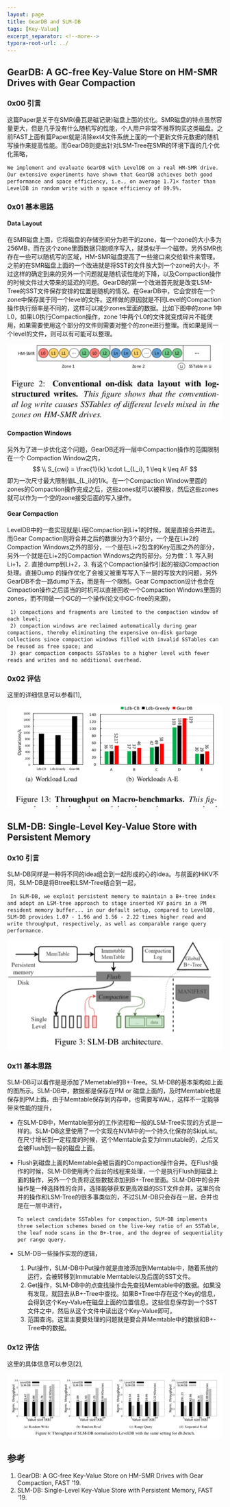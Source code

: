```yaml
---
layout: page
title: GearDB and SLM-DB
tags: [Key-Value]
excerpt_separator: <!--more-->
typora-root-url: ../
---
```


## GearDB: A GC-free Key-Value Store on HM-SMR Drives with Gear Compaction

### 0x00 引言

  这篇Paper是关于在SMR(叠瓦是磁记录)磁盘上面的优化。SMR磁盘的特点虽然容量更大，但是几乎没有什么随机写的性能，个人用户非常不推荐购买这类磁盘。之前FAST上面有篇Paper就是消除ext4文件系统上面的一个更新文件元数据的随机写操作来提高性能。而GearDB则提出针对LSM-Tree在SMR的环境下面的几个优化策略，

```
We implement and evaluate GearDB with LevelDB on a real HM-SMR drive. Our extensive experiments have shown that GearDB achieves both good performance and space efficiency, i.e., on average 1.71× faster than LevelDB in random write with a space efficiency of 89.9%.
```

### 0x01 基本思路

#### Data Layout

  在SMR磁盘上面，它将磁盘的存储空间分为若干的zone，每一个zone的大小多为256MB，而在这个zone里面数据只能顺序写入，就类似于一个磁带。另外SMR也存在一些可以随机写的区域，HM-SMR磁盘提高了一些接口来交给软件来管理。之前的在SMR磁盘上面的一个改进就是将SST的文件放大到一个zone的大小，不过这样的确定到来的另外一个问题就是随机读性能的下降，以及Compaction操作的时候文件过大带来的延迟的问题。GearDB的第一个改进首先就是改变LSM-Tree的SST文件保存安排的位置是随机的情况。在GearDB中，它会安排在一个zone中保存属于同一个level的文件。这样做的原因就是不同Level的Compaction操作执行频率是不同的，这样可以减少zones里面的数据。比如下图中的zone 1中L0，如果L0执行Compaction操作，zone 1中两个L0的文件就变成碎片不能使用，如果需要使用这个部分的文件则需要对整个的zone进行整理。而如果是同一个level的文件，则可以有可能可以整理。

![geardb-layout](/assets/images/geardb-layout.png)

#### Compaction Windows

  另外为了进一步优化这个问题，GearDB还将一层中Compaction操作的范围限制在一个 Compaction Window之内，
$$
\\ S_{cwi} = \frac{1}{k} \cdot L_{L_i}, 1 \leq k \leq AF
$$
 即为一次尺寸最大限制值L_{L_i}的1/k。在一个Compaction Window里面的zones的Compaction操作完成之后，这些zones就可以被释放，然后这些zones就可以作为一个空的zone接受后面的写入操作。

#### Gear Compaction

   LevelDB中的一些实现就是Li层Compaction到Li+1的时候，就是直接合并进去。而Gear Compaction则将合并之后的数据分为3个部分，一个是在Li+2的Compaction Windows之外的部分，一个是在Li+2包含的Key范围之外的部分，另外一个就是在Li+2的Compaction Windows之内的部分。分为做：1. 写入到Li+1，2. 直接dump到Li+2，3. 有这个Compaction操作引起的被动Compaction处理。直接Dump 的操作优化了会被又被重写写入下一层的写放大的问题，另外GearDB不会一路dump下去，而是有一个限制。Gear Compaction设计也会在Cimpaction操作之后适当的时机可以直接回收一个Compaction Windows里面的zones，而不同做一个GC的一个操作(论文中GC-free的来源)，

```
 1) compactions and fragments are limited to the compaction window of each level; 
 2) compaction windows are reclaimed automatically during gear compactions, thereby eliminating the expensive on-disk garbage collections since compaction windows filled with invalid SSTables can be reused as free space; and 
 3) gear compaction compacts SSTables to a higher level with fewer reads and writes and no additional overhead.
```

### 0x02 评估

 这里的详细信息可以参看[1],

![geardb-perf](/assets/images/geardb-perf.png)

## SLM-DB: Single-Level Key-Value Store with Persistent Memory

### 0x10 引言

 SLM-DB同样是一种将不同的idea组合到一起形成的心的idea。与前面的HiKV不同，SLM-DB是将Btree和LSM-Tree结合到一起，

```
 In SLM-DB, we exploit persistent memory to maintain a B+-tree index and adopt an LSM-tree approach to stage inserted KV pairs in a PM resident memory buffer... in our default setup, compared to LevelDB, SLM-DB provides 1.07 - 1.96 and 1.56 - 2.22 times higher read and write throughput, respectively, as well as comparable range query performance.
```

![slmdb-arch](/assets/images/slmdb-arch.png)

### 0x11 基本思路

  SLM-DB可以看作是是添加了Memetable的B+-Tree。SLM-DB的基本架构如上面的图所示。SLM-DB中，数据都是保存在PM or 磁盘上面的，及时Memtable也是保存到PM上面。由于Memtable保存到内存中，也需要写WAL，这样不一定能够带来性能的提升，

* 在SLM-DB中，Memtable部分的工作流程和一般的LSM-Tree实现的方式是一样的。SLM-DB这里使用了一个实现在NVM中的一个持久化保存的SkipList。在尺寸增长到一定程度的时候，这个Memtable会变为Immutable的，之后又会被Flush到一般的磁盘上面。

* Flush到磁盘上面的Memtable会被后面的Compaction操作合并。在Flush操作的时候，SLM-DB使用两个后台的线程来处理，一个是执行Flush到磁盘上面的操作，另外一个负责将这些数据添加到B+-Tree里面。SLM-DB中的合并操作是一种选择性的合并，选择能够获取更高效益的SST文件合并。这里的合并的操作和LSM-Tree的很多事类似的，不过SLM-DB只会存在一层，合并也是在一层中进行，

  ```
  To select candidate SSTables for compaction, SLM-DB implements three selection schemes based on the live-key ratio of an SSTable, the leaf node scans in the B+-tree, and the degree of sequentiality per range query. 
  ```

* SLM-DB一些操作实现的逻辑，

  1. Put操作，SLM-DB中Put操作就是直接添加到Memtable中，随着系统的运行，会被转移到Immutable Memtable以及后面的SST文件。
  2. Get操作，SLM-DB中的点查找操作会先查找Memtable中的数据。如果没有发现，就回去从B+-Tree中查找。如果B+Tree中存在这个Key的信息，会得到这个Key-Value在磁盘上面的位置信息。这些信息保存到一个SST文件之中，然后从这个文件中读出这个Key-Value即可。
  3. 范围查询。这里主要要处理的问题就是要合并Memtable中的数据和B+-Tree中的数据。

### 0x12 评估

  这里的具体信息可以参见[2],

![slmdb-perf](/assets/images/slmdb-perf.png)

## 参考

1. GearDB: A GC-free Key-Value Store on HM-SMR Drives with Gear Compaction, FAST '19.
2. SLM-DB: Single-Level Key-Value Store with Persistent Memory, FAST '19.